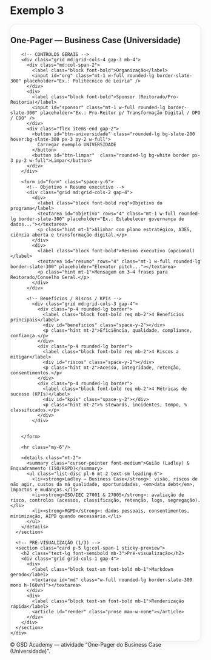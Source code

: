 # Exemplo 3

<!doctype html>
<html lang="pt">
<head>
  <meta charset="utf-8" />
  <meta name="viewport" content="width=device-width, initial-scale=1" />
  <title>Atividade — One-Pager do Business Case (Universidade)</title>
  <script src="https://cdn.tailwindcss.com"></script>
  <style>
    .card{background:#fff;border:1px solid #e5e7eb;border-radius:1rem;box-shadow:0 4px 18px rgba(2,6,23,.06)}
    .kbd{border:1px solid #ddd;border-bottom-width:2px;border-right-width:2px;border-radius:.4rem;padding:.15rem .35rem;font-family:ui-monospace,Menlo,Consolas,monospace;font-size:.85rem;background:#f8fafc}
    .hint{font-size:.9rem;color:#475569}
    .req::after{content:" *"; color:#dc2626; font-weight:700}
    textarea{resize:vertical}
    .mono{font-family:ui-monospace,Menlo,Consolas,monospace}
    @media (min-width: 1024px){ .sticky-preview{position:sticky; top:88px;} }
  </style>
</head>

<body class="bg-slate-50 text-slate-800">
  <main class="w-full px-4 lg:px-6 py-6">
    <div class="grid grid-cols-1 lg:grid-cols-3 gap-6">
      <!-- FORMULÁRIO (2/3) -->
      <section class="card p-5 lg:col-span-2">
        <div class="flex items-center justify-between gap-4 mb-2">
          <h1 class="text-xl font-semibold">One-Pager — Business Case (Universidade)</h1>
        </div>

        <!-- CONTROLOS GERAIS -->
        <div class="grid md:grid-cols-4 gap-3 mb-4">
          <div class="md:col-span-2">
            <label class="block font-bold">Organização</label>
            <input id="org" class="mt-1 w-full rounded-lg border-slate-300" placeholder="Ex.: Politécnico de Leiria" />
          </div>
          <div>
            <label class="block font-bold">Sponsor (Reitorado/Pro-Reitoria)</label>
            <input id="sponsor" class="mt-1 w-full rounded-lg border-slate-300" placeholder="Ex.: Pro-Reitor p/ Transformação Digital / DPO / CDO" />
          </div>
          <div class="flex items-end gap-2">
            <button id="btn-universidade" class="rounded-lg bg-slate-200 hover:bg-slate-300 px-3 py-2 w-full">
              Carregar exemplo UNIVERSIDADE
            </button>
            <button id="btn-limpar"  class="rounded-lg bg-white border px-3 py-2 w-full">Limpar</button>
          </div>
        </div>

        <form id="form" class="space-y-6">
          <!-- Objetivo + Resumo executivo -->
          <div class="grid md:grid-cols-2 gap-4">
            <div>
              <label class="block font-bold req">Objetivo do programa</label>
              <textarea id="objetivo" rows="4" class="mt-1 w-full rounded-lg border-slate-300" placeholder="Ex.: Estabelecer governança de dados..."></textarea>
              <p class="hint mt-1">Alinhar com plano estratégico, A3ES, ciência aberta e transformação digital.</p>
            </div>
            <div>
              <label class="block font-bold">Resumo executivo (opcional)</label>
              <textarea id="resumo" rows="4" class="mt-1 w-full rounded-lg border-slate-300" placeholder="Elevator pitch..."></textarea>
              <p class="hint mt-1">Mensagem em 3–4 frases para Reitorado/Conselho Geral.</p>
            </div>
          </div>

          <!-- Benefícios / Riscos / KPIs -->
            <div class="grid md:grid-cols-3 gap-4">
              <div class="p-4 rounded-lg border">
                <label class="block font-bold req mb-2">4 Benefícios principais</label>
                <div id="beneficios" class="space-y-2"></div>
                <p class="hint mt-2">Eficiência, qualidade, compliance, confiança.</p>
              </div>
              <div class="p-4 rounded-lg border">
                <label class="block font-bold req mb-2">4 Riscos a mitigar</label>
                <div id="riscos" class="space-y-2"></div>
                <p class="hint mt-2">Acesso, integridade, retenção, consentimentos.</p>
              </div>
              <div class="p-4 rounded-lg border">
                <label class="block font-bold req mb-2">4 Métricas de sucesso (KPIs)</label>
                <div id="kpis" class="space-y-2"></div>
                <p class="hint mt-2">% stewards, incidentes, tempo, % classificados.</p>
              </div>
            </div>

         
        </form>

        <hr class="my-6"/>

        <details class="mt-2">
          <summary class="cursor-pointer font-medium">Guião (Ladley) & Enquadramento (ISO/RGPD)</summary>
          <ul class="list-disc pl-6 mt-2 text-sm leading-6">
            <li><strong>Ladley — Business Case</strong>: visão, riscos de não agir, custos da má qualidade, oportunidades, <em>data debt</em>, impactos e mudanças.</li>
            <li><strong>ISO/IEC 27001 & 27005</strong>: avaliação de risco, controlos (acessos, classificação, retenção, logs, segregação).</li>
            <li><strong>RGPD</strong>: dados pessoais, consentimentos, minimização, AIPD quando necessário.</li>
          </ul>
        </details>
      </section>

      <!-- PRÉ-VISUALIZAÇÃO (1/3) -->
      <section class="card p-5 lg:col-span-1 sticky-preview">
        <h2 class="text-lg font-semibold mb-3">Pré-visualização</h2>
        <div class="grid grid-cols-1 gap-4">
          <div>
            <label class="block text-sm font-bold mb-1">Markdown gerado</label>
            <textarea id="md" class="w-full rounded-lg border-slate-300 mono h-[60vh]"></textarea>
          </div>
          <div>
            <label class="block text-sm font-bold mb-1">Renderização rápida</label>
            <article id="render" class="prose max-w-none"></article>
          </div>
        </div>
      </section>
    </div>
  </main>

  <footer class="text-center text-sm text-slate-500 py-6">
    © GSD Academy — atividade “One-Pager do Business Case (Universidade)”.
  </footer>

  <script>
        // ===== Util =====
    const $$ = (s) => document.querySelector(s);

    // Helpers listas
    const createInput = (ph) => {
      const i = document.createElement('input');
      i.type='text';
      i.placeholder=ph;
      i.className='w-full rounded-lg border-slate-300';
      i.addEventListener('input', render);
      return i;
    };
    const createList = (id, phs=[]) => {
      const wrap = $$('#'+id); wrap.innerHTML='';
      phs.forEach(ph => wrap.appendChild(createInput(ph)));
      while (wrap.children.length < 4) wrap.appendChild(createInput(id+' '+(wrap.children.length+1)));
    };
    const getList = id => [...document.querySelectorAll('#'+id+' input')].map(i=>i.value.trim()).filter(Boolean);
    const setList = (id, arr=[]) => {
      const inputs = document.querySelectorAll('#'+id+' input');
      inputs.forEach((i,ix)=> i.value = arr[ix] ?? '');
    };

    // Listas vazias
    createList('beneficios');
    createList('riscos');
    createList('kpis');

    function readForm(){
      return {
        org: $$('#org').value.trim(),
        sponsor: $$('#sponsor').value.trim(),
        objetivo: $$('#objetivo').value.trim(),
        resumo: $$('#resumo').value.trim(),
        beneficios: getList('beneficios'),
        riscos: getList('riscos'),
        kpis: getList('kpis')
      };
    }
    function writeForm(d){
      $$('#org').value = d.org || '';
      $$('#sponsor').value = d.sponsor || '';
      $$('#objetivo').value = d.objetivo || '';
      $$('#resumo').value = d.resumo || '';
      setList('beneficios', d.beneficios || []);
      setList('riscos', d.riscos || []);
      setList('kpis', d.kpis || []);
      render();
    }

    function toMarkdown(d){
      const list = a => (a||[]).map(v=>`- ${v}`).join('\n');
      return `# One-Pager — Business Case (${d.org || '—'})

**Objetivo do Programa**  
${d.objetivo || ''}

**Sponsor Executivo**  
${d.sponsor || ''}

${d.resumo ? `**Resumo Executivo**\n${d.resumo}\n` : ''}**Benefícios (4)**  
${list(d.beneficios)}

**Riscos a Mitigar (4)**  
${list(d.riscos)}

**Métricas de Sucesso — KPIs (4)**  
${list(d.kpis)}

---

**Notas**  
- Estruturado à luz de John Ladley (Business Case).`;
    }

    function markdownToHtml(md){
      let html = md
        .replace(/^# (.*)$/gim,'<h1>$1</h1>')
        .replace(/\*\*(.*?)\*\*/g,'<strong>$1</strong>')
        .replace(/^(?:- )(.*)$/gim,'<li>$1</li>');
      html = html.replace(/(<li>.*<\/li>)/gims,'<ul>$1</ul>');
      html = html.replace(/\n{2,}/g,'<br/><br/>');
      return html;
    }

    function render(){
      const d = readForm();
      const md = toMarkdown(d);
      $$('#md').value = md;
      $$('#render').innerHTML = markdownToHtml(md);
    }

    // Eventos
    ['org','sponsor','objetivo','resumo'].forEach(id => $$('#'+id).addEventListener('input', render));
    ['beneficios','riscos','kpis'].forEach(id => $$('#'+id).addEventListener('input', render));

    // Carregar exemplo (Politécnico de Leiria) apenas ao clicar
    $$('#btn-universidade').addEventListener('click', ()=>{
      writeForm({
        org: 'Politécnico de Leiria',
        sponsor: 'Vice-Presidência Transformação Digital + DPO + CDO',
        objetivo: 'Implementar governança de dados institucional para ensino, investigação aplicada e gestão académica, elevando qualidade e interoperabilidade (SIGA, ERP, BI) e reduzindo risco RGPD em 12 meses.',
        resumo: 'Estrutura papéis (stewards), políticas de classificação e retenção, processo de pedidos e catálogo. Suporta relatórios A3ES e projetos de inovação com confiança.',
        beneficios: [
          'Eficiência administrativa (secretarias/escolas) +25%',
          'Confiabilidade de indicadores institucionais e A3ES',
          'Interoperabilidade SIGA / ERP / BI / LMS',
          'Mitigação de risco RGPD (consentimentos, retenção)'
        ],
        riscos: [
          'Acessos excessivos a dados pessoais',
          'Inconsistências entre sistemas fonte',
          'Lacunas de classificação e retenção',
          'Consentimentos dispersos / bases legais frágeis'
        ],
        kpis: [
          '% escolas/serviços com steward (≥80% /6m)',
          'Incidentes de dados/mês (−40% /9m)',
          'Tempo médio aprovação pedidos (−30%)',
          '% datasets críticos classificados (≥95%)'
        ]
      });
    });

    $$('#btn-limpar').addEventListener('click', ()=>{
      writeForm({org:'', sponsor:'', objetivo:'', resumo:'', beneficios:['','','',''], riscos:['','','',''], kpis:['','','','']});
    });

    // Estado inicial vazio
    render();
  </script>
</body>
</html>

